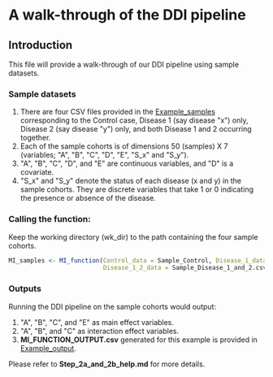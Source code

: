 # A walk-through of the DDI pipeline 

## Introduction 
This file will provide a walk-through of our DDI pipeline using sample datasets.

### Sample datasets
1. There are four CSV files provided in the [Example_samples](Example_samples) corresponding to the Control case, Disease 1 (say disease "x") only, Disease 2 (say disease "y") only, and both Disease 1 and 2 occurring together.
2. Each of the sample cohorts is of dimensions 50 (samples) X 7 (variables; "A", "B", "C", "D", "E", "S_x" and "S_y").   
3. "A", "B", "C", "D", and "E" are continuous variables, and "D" is a covariate.
4.  "S_x" and "S_y" denote the status of each disease (x and y) in the sample cohorts. They are discrete variables that take 1 or 0 indicating the presence or absence of the disease.

### Calling the function:
Keep the working directory (wk_dir) to the path containing the four sample cohorts.
```R
MI_samples <- MI_function(Control_data = Sample_Control, Disease_1_data = Sample_Disease_1, Disaese_2_data = Sample_Disease_2,
                          Disease_1_2_data = Sample_Disease_1_and_2.csv,covariates = c("D","S_x","S_y"),disease_terms = c("S_x","S_y"), cut_off = 0.05,wk_dir = wk_dir)

```
### Outputs
Running the DDI pipeline on the sample cohorts would output:

1. "A", "B", "C", and "E" as main effect variables. 
2. "A", "B", and "C" as interaction effect variables.
3. **MI_FUNCTION_OUTPUT.csv** generated for this example is provided in [Example_output](Example_output).

Please refer to **Step_2a_and_2b_help.md** for more details.











